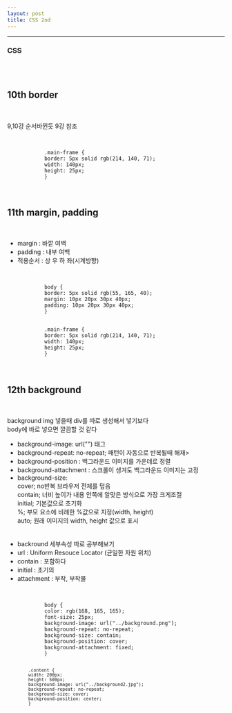 ```yaml
---
layout: post
title: CSS 2nd
---
```


---

### CSS

<br><br>

## 10th border

<br>

9,10강 순서바뀐듯 9강 참조

<br>
<code>
            .main-frame {
            border: 5px solid rgb(214, 140, 71);
            width: 140px;
            height: 25px;
            }
</code>
<br><br>

## 11th margin, padding

<br>

- margin : 바깥 여백 <br>
- padding : 내부 여백 <br>
- 적용순서 : 상 우 하 좌(시계방향)

<br>
<code>
            body {
            border: 5px solid rgb(55, 165, 40);
            margin: 10px 20px 30px 40px;
            padding: 10px 20px 30px 40px;
            }
<br>            
            .main-frame {
            border: 5px solid rgb(214, 140, 71);
            width: 140px;
            height: 25px;
            }
</code>            
<br><br>

## 12th background

<br>

background img 넣을때 div를 따로 생성해서 넣기보다<br>
body에 바로 넣으면 깔끔할 것 같다<br>

- background-image: url("") 태그<br>
- background-repeat: no-repeat; 패턴이 자동으로 반복될때 해재><br>
- background-position : 백그라운드 이미지를 가운데로 정렬<br>
- background-attachment : 스크롤이 생겨도 백그라운드 이미지는 고정<br>
- background-size: <br>
  cover; no반복 브라우저 전체를 덮음<br>
  contain; 너비 높이가 내용 안쪽에 알맞은 방식으로 가장 크게조절<br>
  initial; 기본값으로 초기화<br>
  %; 부모 요소에 비례한 %값으로 지정(width, height)<br>
  auto; 원래 이미지의 width, height 값으로 표시<br>
  <br><br>
- backround 세부속성 따로 공부해보기<br>
- url : Uniform Resouce Locator (균일한 자원 위치)<br>
- contain : 포함하다<br>
- initial : 초기의<br>
- attachment : 부착, 부착물

<br>
<code>
            body {
            color: rgb(168, 165, 165);
            font-size: 25px;
            background-image: url("../background.png");
            background-repeat: no-repeat;
            background-size: contain;
            background-position: cover;
            background-attachment: fixed;
            }

            .content {
            width: 200px;
            height: 500px;
            background-image: url("../background2.jpg");
            background-repeat: no-repeat;
            background-size: cover;
            background-position: center;
            }

</code>
<br>
